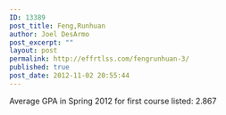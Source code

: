 ```yaml
---
ID: 13389
post_title: Feng,Runhuan
author: Joel DesArmo
post_excerpt: ""
layout: post
permalink: http://effrtlss.com/fengrunhuan-3/
published: true
post_date: 2012-11-02 20:55:44
---
```

<p>Average GPA in Spring 2012 for first course listed: 2.867</p>